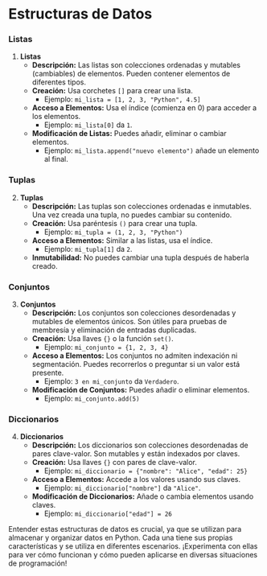 # Estructuras de Datos

### Listas
1. **Listas**
   - **Descripción:** Las listas son colecciones ordenadas y mutables (cambiables) de elementos. Pueden contener elementos de diferentes tipos.
   - **Creación:** Usa corchetes `[]` para crear una lista.
     - Ejemplo: `mi_lista = [1, 2, 3, "Python", 4.5]`
   - **Acceso a Elementos:** Usa el índice (comienza en 0) para acceder a los elementos. 
     - Ejemplo: `mi_lista[0]` da `1`.
   - **Modificación de Listas:** Puedes añadir, eliminar o cambiar elementos.
     - Ejemplo: `mi_lista.append("nuevo elemento")` añade un elemento al final.

### Tuplas
2. **Tuplas**
   - **Descripción:** Las tuplas son colecciones ordenadas e inmutables. Una vez creada una tupla, no puedes cambiar su contenido.
   - **Creación:** Usa paréntesis `()` para crear una tupla.
     - Ejemplo: `mi_tupla = (1, 2, 3, "Python")`
   - **Acceso a Elementos:** Similar a las listas, usa el índice.
     - Ejemplo: `mi_tupla[1]` da `2`.
   - **Inmutabilidad:** No puedes cambiar una tupla después de haberla creado.

### Conjuntos
3. **Conjuntos**
   - **Descripción:** Los conjuntos son colecciones desordenadas y mutables de elementos únicos. Son útiles para pruebas de membresía y eliminación de entradas duplicadas.
   - **Creación:** Usa llaves `{}` o la función `set()`.
     - Ejemplo: `mi_conjunto = {1, 2, 3, 4}`
   - **Acceso a Elementos:** Los conjuntos no admiten indexación ni segmentación. Puedes recorrerlos o preguntar si un valor está presente.
     - Ejemplo: `3 en mi_conjunto` da `Verdadero`.
   - **Modificación de Conjuntos:** Puedes añadir o eliminar elementos.
     - Ejemplo: `mi_conjunto.add(5)`

### Diccionarios
4. **Diccionarios**
   - **Descripción:** Los diccionarios son colecciones desordenadas de pares clave-valor. Son mutables y están indexados por claves.
   - **Creación:** Usa llaves `{}` con pares de clave-valor.
     - Ejemplo: `mi_diccionario = {"nombre": "Alice", "edad": 25}`
   - **Acceso a Elementos:** Accede a los valores usando sus claves.
     - Ejemplo: `mi_diccionario["nombre"]` da `"Alice"`.
   - **Modificación de Diccionarios:** Añade o cambia elementos usando claves.
     - Ejemplo: `mi_diccionario["edad"] = 26`

Entender estas estructuras de datos es crucial, ya que se utilizan para almacenar y organizar datos en Python. Cada una tiene sus propias características y se utiliza en diferentes escenarios. ¡Experimenta con ellas para ver cómo funcionan y cómo pueden aplicarse en diversas situaciones de programación!
